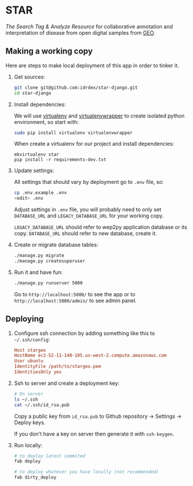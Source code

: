 # STAR

*The Search Tag & Analyze Resource* for collaborative annotation and interpretation of disease from open digital samples from [GEO][].


## Making a working copy

Here are steps to make local deployment of this app in order to tinker it.

1. Get sources:

    ```bash
    git clone git@github.com:idrdex/star-django.git
    cd star-django
    ```

2. Install dependencies:

    We will use [virtualenv][] and [virtualenvwrapper][] to create isolated python environment,
    so start with:

    ```bash
    sudo pip install virtualenv virtualenvwrapper
    ```

    When create a virtualenv for our project and install dependencies:

    ```
    mkvirtualenv star
    pip install -r requirements-dev.txt
    ```

3. Update settings:

    All settings that should vary by deployment go to `.env` file, so:

    ```bash
    cp .env.example .env
    <edit> .env
    ```

    Adjust settings in `.env` file, you will probably need to only set `DATABASE_URL`
    and `LEGACY_DATABASE_URL` for your working copy.

    `LEGACY_DATABASE_URL` should refer to wep2py application database or its copy.
    `DATABASE_URL` should refer to new database, create it.


4. Create or migrate database tables:

    ```bash
    ./manage.py migrate
    ./manage.py createsuperuser
    ```

5. Run it and have fun:

    ```bash
    ./manage.py runserver 5000
    ```

    Go to `http://localhost:5000/` to see the app
    or to `http://localhost:5000/admin/` to see admin panel.


[geo]: http://www.ncbi.nlm.nih.gov/geo/
[virtualenv]: https://virtualenv.pypa.io/en/latest/
[virtualenvwrapper]: https://virtualenvwrapper.readthedocs.org/en/latest/


## Deploying

1. Configure ssh connection by adding something like this to `~/.ssh/config`:

    ```ini
    Host stargeo
    HostName ec2-52-11-148-105.us-west-2.compute.amazonaws.com
    User ubuntu
    IdentityFile /path/to/stargeo.pem
    IdentitiesOnly yes
    ```

2. Ssh to server and create a deployment key:

    ```bash
    # On server
    ls ~/.ssh
    cat ~/.ssh/id_rsa.pub
    ```

    Copy a public key from `id_rsa.pub` to Github repository -> Settings -> Deploy keys.

    If you don't have a key on server then generate it with `ssh-keygen`.

3. Run locally:

    ```bash
    # to deploy latest commited
    fab deploy

    # to deploy whatever you have locally (not recommended)
    fab dirty_deploy
    ```

